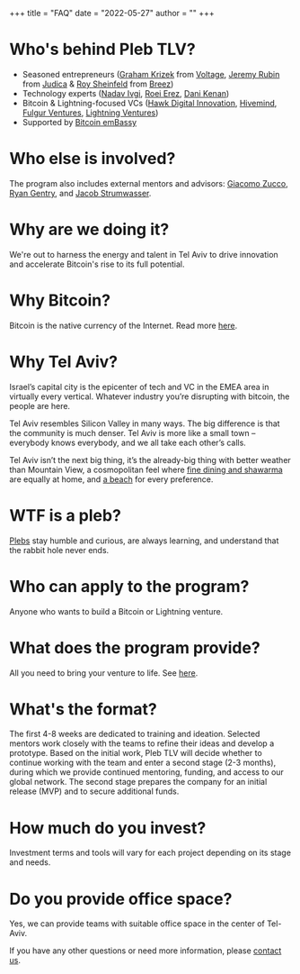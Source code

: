 +++
title = "FAQ"
date = "2022-05-27"
author = ""
+++

# Who's behind Pleb TLV? 
* Seasoned entrepreneurs ([Graham Krizek](https://www.linkedin.com/in/grahamkrizek) from [Voltage](https://voltage.cloud), [Jeremy Rubin](https://rubin.io) from [Judica](https://judica.org) & [Roy Sheinfeld](https://www.linkedin.com/in/roysheinfeld) from [Breez](https://breez.technology))
* Technology experts ([Nadav Ivgi](https://github.com/shesek), [Roei Erez](https://github.com/roeierez), [Dani Kenan](https://github.com/danikenan))
* Bitcoin & Lightning-focused VCs ([Hawk Digital Innovation](https://www.hawkdigitalinnovation.com), [Hivemind](https://hivemind.vc), [Fulgur Ventures](https://fulgur.ventures), [Lightning Ventures](https://ltng.ventures))
* Supported by [Bitcoin emBassy](https://www.bitembassy.org)
# Who else is involved? 
The program also includes external mentors and advisors: [Giacomo Zucco](https://giacomozucco.com), [Ryan Gentry](https://www.linkedin.com/in/ryan-gentry-186a6a59), and [Jacob Strumwasser](https://www.linkedin.com/in/jacob-strumwasser-55633a2).   
# Why are we doing it?
We're out to harness the energy and talent in Tel Aviv to drive innovation and accelerate Bitcoin's rise to its full potential. 
# Why Bitcoin?
Bitcoin is the native currency of the Internet. Read more [here](https://bitcoin.org/bitcoin.pdf).
# Why Tel Aviv?
Israel’s capital city is the epicenter of tech and VC in the EMEA area in virtually every vertical. Whatever industry you’re disrupting with bitcoin, the people are here.

Tel Aviv resembles Silicon Valley in many ways. The big difference is that the community is much denser. Tel Aviv is more like a small town – everybody knows everybody, and we all take each other’s calls. 

Tel Aviv isn’t the next big thing, it’s the already-big thing with better weather than Mountain View, a cosmopolitan feel where [fine dining and shawarma](https://www.easttowestrms.com/food-Tel-Aviv-guide/) are equally at home, and [a beach](https://www.visit-tel-aviv.com/en/tel-avivs-beaches) for every preference.
# WTF is a pleb?
[Plebs](https://bitcoinmagazine.com/culture/plebs-patricians-bitcoin-rome) stay humble and curious, are always learning, and understand that the rabbit hole never ends. 
# Who can apply to the program?
Anyone who wants to build a Bitcoin or Lightning venture. 
# What does the program provide?
All you need to bring your venture to life. See [here](/about).
# What's the format?
The first 4-8 weeks are dedicated to training and ideation. Selected mentors work closely with the teams to refine their ideas and develop a prototype. Based on the initial work, Pleb TLV will decide whether to continue working with the team and enter a second stage (2-3 months), during which we provide continued mentoring, funding, and access to our global network. The second stage prepares the company for an initial release (MVP) and to secure additional funds.    
# How much do you invest?
Investment terms and tools will vary for each project depending on its stage and needs.
# Do you provide office space?
Yes, we can provide teams with suitable office space in the center of Tel-Aviv. 

If you have any other questions or need more information, please [contact us](mailto:plebtlv@gmail.com).


